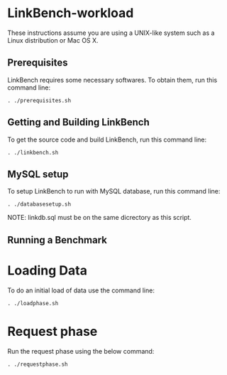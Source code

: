 # LinkBench-workload

These instructions assume you are using a UNIX-like system such as a Linux distribution or Mac OS X.

## Prerequisites

LinkBench requires some necessary softwares. To obtain them, run this command line:
~~~
. ./prerequisites.sh
~~~

## Getting and Building LinkBench

To get the source code and build LinkBench, run this command line:
~~~
. ./linkbench.sh
~~~

##  MySQL setup

To setup LinkBench to run with MySQL database, run this command line:
~~~
. ./databasesetup.sh
~~~
NOTE: linkdb.sql must be on the same dicrectory as this script.

## Running a Benchmark

# Loading Data

To do an initial load of data use the command line:
~~~
. ./loadphase.sh
~~~

# Request phase

Run the request phase using the below command:
~~~
. ./requestphase.sh
~~~
